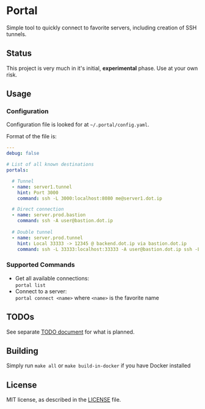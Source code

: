 # Portal

Simple tool to quickly connect to favorite servers, including creation of SSH tunnels.

## Status

This project is very much in it's initial,  **experimental** phase. Use at your own risk.

## Usage

### Configuration

Configuration file is looked for at `~/.portal/config.yaml`.

Format of the file is:

```yaml
---
debug: false

# List of all known destinations
portals:

  # Tunnel
  - name: server1.tunnel
    hint: Port 3000
    command: ssh -L 3000:localhost:8080 me@server1.dot.ip

  # Direct connection
  - name: server.prod.bastion
    command: ssh -A user@bastion.dot.ip
  
  # Double tunnel
  - name: server.prod.tunnel
    hint: Local 33333 -> 12345 @ backend.dot.ip via bastion.dot.ip
    command: ssh -L 33333:localhost:33333 -A user@bastion.dot.ip ssh -L 33333:localhost:12345 -A user@backend.dot.ip
```

### Supported Commands

* Get all available connections:  
  `portal list`
* Connect to a server:  
  `portal connect <name>` where `<name>` is the favorite name

## TODOs

See separate [TODO document](TODO.md) for what is planned.  

## Building

Simply run `make all` or `make build-in-docker` if you have Docker installed 

## License

MIT license, as described in the [LICENSE](LICENSE) file.
